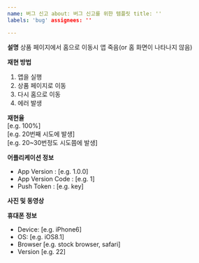 ```yaml
---
name: 버그 신고 about: 버그 신고를 위한 템플릿 title: ''
labels: 'bug' assignees: ''

---
```


**설명**
상품 페이지에서 홈으로 이동시 앱 죽음(or 홈 화면이 나타나지 않음)

**재현 방법**

1. 앱을 실행
2. 상품 페이지로 이동
3. 다시 홈으로 이동
4. 에러 발생

**재현율**  
[e.g. 100%]  
[e.g. 20번째 시도에 발생]  
[e.g. 20~30번정도 시도쯤에 발생]

**어플리케이션 정보**

- App Version : [e.g. 1.0.0]
- App Version Code : [e.g. 1]
- Push Token : [e.g. key]

**사진 및 동영상**

**휴대폰 정보**

- Device: [e.g. iPhone6]
- OS: [e.g. iOS8.1]
- Browser [e.g. stock browser, safari]
- Version [e.g. 22]

